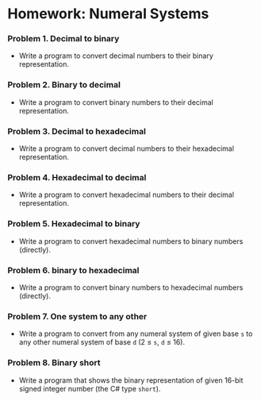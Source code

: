 Homework: Numeral Systems
=========================

### Problem 1. Decimal to binary
*	Write a program to convert decimal numbers to their binary representation.

### Problem 2. Binary to decimal
*	Write a program to convert binary numbers to their decimal representation.

### Problem 3. Decimal to hexadecimal
*	Write a program to convert decimal numbers to their hexadecimal representation.

### Problem 4. Hexadecimal to decimal
*	Write a program to convert hexadecimal numbers to their decimal representation.

### Problem 5. Hexadecimal to binary
*	Write a program to convert hexadecimal numbers to binary numbers (directly).

### Problem 6. binary to hexadecimal
*	Write a program to convert binary numbers to hexadecimal numbers (directly).

### Problem 7. One system to any other
*	Write a program to convert from any numeral system of given base `s` to any other numeral system of base `d` (2 &#8804; `s`, `d` &#8804; 16).

### Problem 8. Binary short
*	Write a program that shows the binary representation of given 16-bit signed integer number (the C# type `short`).
